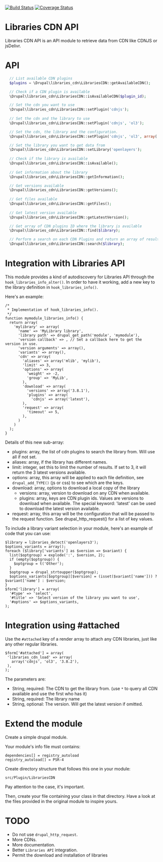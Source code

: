 [![Build Status](https://travis-ci.org/drupol/libraries_cdn.svg)](https://travis-ci.org/drupol/libraries_cdn)
[![Coverage Status](https://coveralls.io/repos/drupol/libraries_cdn/badge.svg?branch=phpunit-tests&service=github)](https://coveralls.io/github/drupol/libraries_cdn?branch=phpunit-tests)

# Libraries CDN API

Libraries CDN API is an API module to retrieve data from CDN like CDNJS or jsDelivr.

# API
```php
  // List available CDN plugins
  $plugins = \Drupal\libraries_cdn\LibrariesCDN::getAvailableCDN();

  // Check if a CDN plugin is available
  \Drupal\libraries_cdn\LibrariesCDN::isAvailableCDN($plugin_id);

  // Set the cdn you want to use
  \Drupal\libraries_cdn\LibrariesCDN::setPlugin('cdnjs');
  
  // Set the cdn and the library to use
  \Drupal\libraries_cdn\LibrariesCDN::setPlugin('cdnjs', 'ol3');

  // Set the cdn, the library and the configuration.
  \Drupal\libraries_cdn\LibrariesCDN::setPlugin('cdnjs', 'ol3', array('request' => array('timeout' => 5)));

  // Set the library you want to get data from
  \Drupal\libraries_cdn\LibrariesCDN::setLibrary('openlayers');
  
  // Check if the library is available
  \Drupal\libraries_cdn\LibrariesCDN::isAvailable();
  
  // Get information about the library
  \Drupal\libraries_cdn\LibrariesCDN::getInformation();

  // Get versions available
  \Drupal\libraries_cdn\LibrariesCDN::getVersions();
  
  // Get files available
  \Drupal\libraries_cdn\LibrariesCDN::getFiles();
  
  // Get latest version available
  \Drupal\libraries_cdn\LibrariesCDN::getLatestVersion();

  // Get array of CDN plugins ID where the library is available
  \Drupal\libraries_cdn\LibrariesCDN::find($library);

  // Perform a search on each CDN Plugins and return an array of results
  \Drupal\libraries_cdn\LibrariesCDN::search($library);
```
# Integration with Libraries API

This module provides a kind of autodiscovery for Libraries API through the ```hook_libraries_info_alter()```.
In order to have it working, add a new key to the library definition in ```hook_libraries_info()```.

Here's an example:

```
/*
 * Implementation of hook_libraries_info().
 */
function mymodule_libraries_info() {
  return array(
    'mylibrary' => array(
      'name' => 'MyLibrary library',
      'library path' => drupal_get_path('module', 'mymodule'),
      'version callback' => , // Set a callback here to get the version in use.
      'version arguments' => array(),
      'variants' => array(),
      'cdn' => array(
        'aliases' => array('mlib', 'mylib'),
        'limit' => 3,
        'options' => array(
          'weight' => -2,
          'group' => 'MyLib',
        ),
        'download' => array(
          'versions' => array('3.8.1'),
          'plugins' => array(
            'cdnjs' => array('latest'),
        ),
        'request' => array(
          'timeout' => 5,
        ),
      )
    )
  );
}
```

Details of this new sub-array:
- plugins: array, the list of cdn plugins to search the library from. Will use all if not set.
- aliases: array, if the library has different names.
- limit: integer, set this to limit the number of results. If set to 3, it will return the 3 latest versions available.
- options: array, this array will be applied to each file definition, see ```drupal_add_TYPE()``` (js or css) to see which are the keys.
- download: array, options to download a local copy of the library
  - versions: array, version to download on any CDN when available.
  - plugins: array, keys are CDN plugin ids. Values are versions to download when available. The special keyword: 'latest' can be used to download the latest version available.
- request: array, this array will be the configuration that will be passed to the request function. See drupal_http_request() for a list of key values.

To include a library variant selection in your module, here's an example of code that you can use:

```
$library = libraries_detect('openlayers3');
$options_variants = array();
foreach ($library['variants'] as $version => $variant) {
  list($optgroup) = explode(':', $version, 2);
  if (empty($optgroup)) {
    $optgroup = t('Other');
  }
  $optgroup = drupal_strtoupper($optgroup);
  $options_variants[$optgroup][$version] = (isset($variant['name'])) ? $variant['name'] : $version;
}
$form['library'] = array(
  '#type' => 'select',
  '#title' => 'Select version of the library you want to use',
  '#options' => $options_variants,
);
```

# Integration using #attached

Use the ```#attached``` key of a render array to attach any CDN libraries, just like any other regular libraries.

```
$form['#attached'] = array(
 'libraries_cdn_load' => array(
   array('cdnjs', 'ol3', '3.8.2'),
 ),
);
```

The parameters are:
- String, required: The CDN to get the library from. (use ```*``` to query all CDN available and use the first who has it)
- String, required: The library name 
- String, optional: The version. Will get the latest version if omitted.

# Extend the module

Create a simple drupal module.

Your module's info file must contains:

```
dependencies[] = registry_autoload
registry_autoload[] = PSR-4
```

Create directory structure that follows this one in your module:

```
src/Plugin/LibrariesCDN
```

Pay attention to the case, it's important.

Then, create your file containing your class in that directory.
Have a look at the files provided in the original module to inspire yours.

# TODO
* Do not use ```drupal_http_request```.
* More CDNs.
* More documentation.
* Better ```Libraries API``` integration.
* Permit the download and installation of libraries

